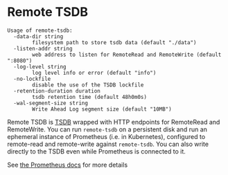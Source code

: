 # Remote TSDB

```
Usage of remote-tsdb:
  -data-dir string
        filesystem path to store tsdb data (default "./data")
  -listen-addr string
        web address to listen for RemoteRead and RemoteWrite (default ":8080")
  -log-level string
        log level info or error (default "info")
  -no-lockfile
        disable the use of the TSDB lockfile
  -retention-duration duration
        tsdb retention time (default 48h0m0s)
  -wal-segment-size string
        Write Ahead Log segment size (default "10MB")
```

Remote TSDB is [TSDB](https://github.com/prometheus/tsdb) wrapped with HTTP
endpoints for RemoteRead and RemoteWrite. You can run `remote-tsdb` on a
persistent disk and run an ephemeral instance of Prometheus (i.e. in
Kubernetes), configured to remote-read and remote-write against
`remote-tsdb`. You can also write directly to the TSDB even while Prometheus
is connected to it.

See [the Prometheus docs](https://prometheus.io/docs/prometheus/latest/storage/#remote-storage-integrations) for more details